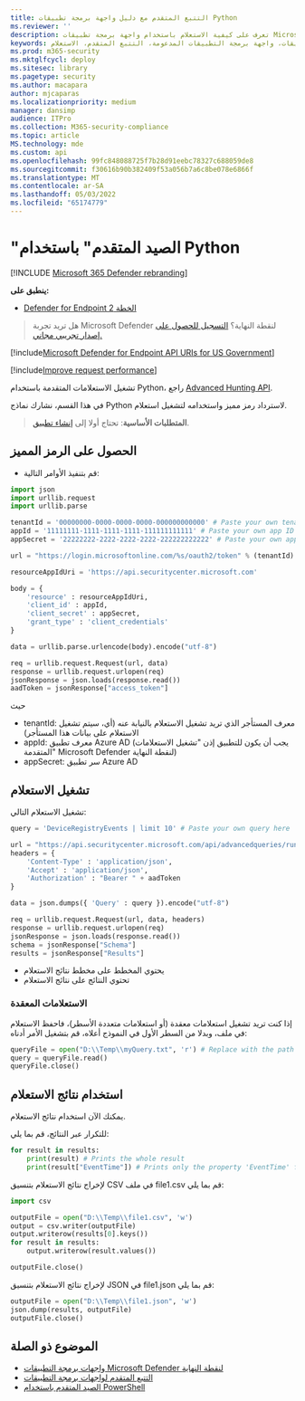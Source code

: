 ```yaml
---
title: التتبع المتقدم مع دليل واجهة برمجة تطبيقات Python
ms.reviewer: ''
description: تعرف على كيفية الاستعلام باستخدام واجهة برمجة تطبيقات Microsoft Defender لنقطة النهاية، باستخدام Python، مع أمثلة.
keywords: واجهة برمجة التطبيقات، واجهة برمجة التطبيقات المدعومة، التتبع المتقدم، الاستعلام
ms.prod: m365-security
ms.mktglfcycl: deploy
ms.sitesec: library
ms.pagetype: security
ms.author: macapara
author: mjcaparas
ms.localizationpriority: medium
manager: dansimp
audience: ITPro
ms.collection: M365-security-compliance
ms.topic: article
MS.technology: mde
ms.custom: api
ms.openlocfilehash: 99fc848088725f7b28d91eebc78327c688059de8
ms.sourcegitcommit: f30616b90b382409f53a056b7a6c8be078e6866f
ms.translationtype: MT
ms.contentlocale: ar-SA
ms.lasthandoff: 05/03/2022
ms.locfileid: "65174779"
---
```

# <a name="advanced-hunting-using-python"></a>"الصيد المتقدم" باستخدام Python

[!INCLUDE [Microsoft 365 Defender rebranding](../../includes/microsoft-defender.md)]

**ينطبق على:** 
- [Defender for Endpoint الخطة 2](https://go.microsoft.com/fwlink/p/?linkid=2154037)

> هل تريد تجربة Microsoft Defender لنقطة النهاية؟ [التسجيل للحصول على إصدار تجريبي مجاني.](https://signup.microsoft.com/create-account/signup?products=7f379fee-c4f9-4278-b0a1-e4c8c2fcdf7e&ru=https://aka.ms/MDEp2OpenTrial?ocid=docs-wdatp-exposedapis-abovefoldlink)

[!include[Microsoft Defender for Endpoint API URIs for US Government](../../includes/microsoft-defender-api-usgov.md)]

[!include[Improve request performance](../../includes/improve-request-performance.md)]

تشغيل الاستعلامات المتقدمة باستخدام Python، راجع [Advanced Hunting API](run-advanced-query-api.md).

في هذا القسم، نشارك نماذج Python لاسترداد رمز مميز واستخدامه لتشغيل استعلام.

> **المتطلبات الأساسية**: تحتاج أولا إلى [إنشاء تطبيق](apis-intro.md).

## <a name="get-token"></a>الحصول على الرمز المميز

- قم بتنفيذ الأوامر التالية:

```python
import json
import urllib.request
import urllib.parse

tenantId = '00000000-0000-0000-0000-000000000000' # Paste your own tenant ID here
appId = '11111111-1111-1111-1111-111111111111' # Paste your own app ID here
appSecret = '22222222-2222-2222-2222-222222222222' # Paste your own app secret here

url = "https://login.microsoftonline.com/%s/oauth2/token" % (tenantId)

resourceAppIdUri = 'https://api.securitycenter.microsoft.com'

body = {
    'resource' : resourceAppIdUri,
    'client_id' : appId,
    'client_secret' : appSecret,
    'grant_type' : 'client_credentials'
}

data = urllib.parse.urlencode(body).encode("utf-8")

req = urllib.request.Request(url, data)
response = urllib.request.urlopen(req)
jsonResponse = json.loads(response.read())
aadToken = jsonResponse["access_token"]
```

حيث

- tenantId: معرف المستأجر الذي تريد تشغيل الاستعلام بالنيابة عنه (أي، سيتم تشغيل الاستعلام على بيانات هذا المستأجر)
- appId: معرف تطبيق Azure AD (يجب أن يكون للتطبيق إذن "تشغيل الاستعلامات المتقدمة" Microsoft Defender لنقطة النهاية)
- appSecret: سر تطبيق Azure AD

## <a name="run-query"></a>تشغيل الاستعلام

 تشغيل الاستعلام التالي:

```python
query = 'DeviceRegistryEvents | limit 10' # Paste your own query here

url = "https://api.securitycenter.microsoft.com/api/advancedqueries/run"
headers = { 
    'Content-Type' : 'application/json',
    'Accept' : 'application/json',
    'Authorization' : "Bearer " + aadToken
}

data = json.dumps({ 'Query' : query }).encode("utf-8")

req = urllib.request.Request(url, data, headers)
response = urllib.request.urlopen(req)
jsonResponse = json.loads(response.read())
schema = jsonResponse["Schema"]
results = jsonResponse["Results"]
```

- يحتوي المخطط على مخطط نتائج الاستعلام
- تحتوي النتائج على نتائج الاستعلام

### <a name="complex-queries"></a>الاستعلامات المعقدة

إذا كنت تريد تشغيل استعلامات معقدة (أو استعلامات متعددة الأسطر)، فاحفظ الاستعلام في ملف، وبدلا من السطر الأول في النموذج أعلاه، قم بتشغيل الأمر أدناه:

```python
queryFile = open("D:\\Temp\\myQuery.txt", 'r') # Replace with the path to your file
query = queryFile.read()
queryFile.close()
```

## <a name="work-with-query-results"></a>استخدام نتائج الاستعلام

يمكنك الآن استخدام نتائج الاستعلام.

للتكرار عبر النتائج، قم بما يلي:

```python
for result in results:
    print(result) # Prints the whole result
    print(result["EventTime"]) # Prints only the property 'EventTime' from the result
```

لإخراج نتائج الاستعلام بتنسيق CSV في ملف file1.csv قم بما يلي:

```python
import csv

outputFile = open("D:\\Temp\\file1.csv", 'w')
output = csv.writer(outputFile)
output.writerow(results[0].keys())
for result in results:
    output.writerow(result.values())

outputFile.close()
```

لإخراج نتائج الاستعلام بتنسيق JSON في file1.json قم بما يلي:

```python
outputFile = open("D:\\Temp\\file1.json", 'w')
json.dump(results, outputFile)
outputFile.close()
```

## <a name="related-topic"></a>الموضوع ذو الصلة

- [واجهات برمجة التطبيقات Microsoft Defender لنقطة النهاية](apis-intro.md)
- [التتبع المتقدم لواجهات برمجة التطبيقات](run-advanced-query-api.md)
- [الصيد المتقدم باستخدام PowerShell](run-advanced-query-sample-powershell.md)
